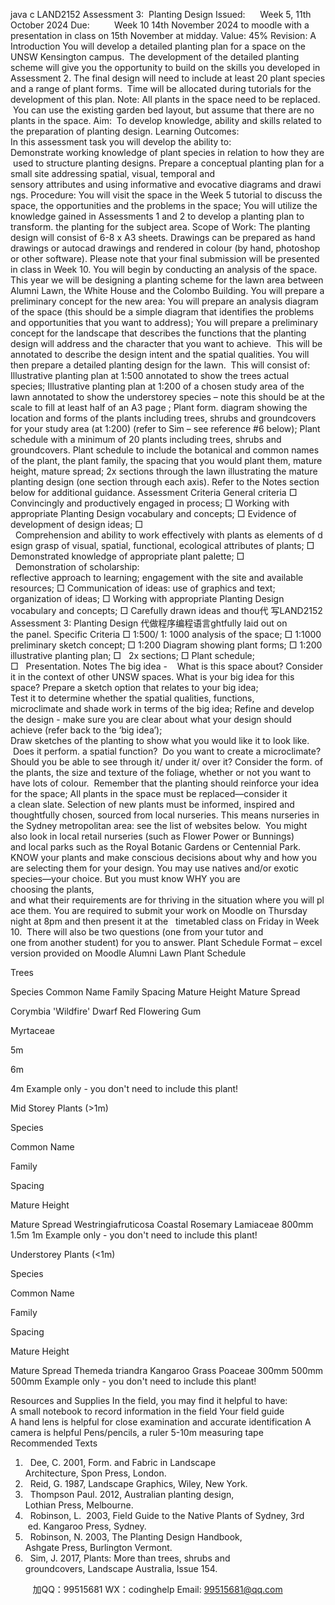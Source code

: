java c
LAND2152 
Assessment 3:  Planting Design 
Issued:      Week 5, 11th October 2024 
Due:          Week 10 14th November 2024 to moodle with a presentation in class on 15th November at midday. 
Value: 45% 
Revision: A 
Introduction 
You will develop a detailed planting plan for a space on the UNSW Kensington campus.  The development of the detailed planting scheme will give you the opportunity to build on the skills you developed in Assessment 2. The final design will need to include at least 20 plant species and a range of plant forms.  Time will be allocated during tutorials for the development of this plan. 
Note: All plants in the space need to be replaced.  You can use the existing garden bed layout, but assume that there are no plants in the space. 
Aim:  To develop knowledge, ability and skills related to the preparation of planting design. 
Learning Outcomes: 
In this assessment task you will develop the ability to:
Demonstrate working knowledge of plant species in relation to how they are used to structure planting designs. 
Prepare a conceptual planting plan for a small site addressing spatial, visual, temporal and sensory attributes and using informative and evocative diagrams and drawings. 
Procedure: 
You will visit the space in the Week 5 tutorial to discuss the space, the opportunities and the problems in the space; 
You will utilize the knowledge gained in Assessments 1 and 2 to develop a planting plan to transform. the planting for the subject area. 
Scope of Work: 
The planting design will consist of 6-8 x A3 sheets. Drawings can be prepared as hand drawings or autocad drawings and rendered in colour (by hand, photoshop or other software). Please note that your final submission will be presented in class in Week 10. 
You will begin by conducting an analysis of the space. This year we will be designing a planting scheme for the lawn area between Alumni Lawn, the White House and the Colombo Building. You will prepare a preliminary concept for the new area: 
You will prepare an analysis diagram of the space (this should be a simple diagram that identifies the problems and opportunities that you want to address); 
You will prepare a preliminary concept for the landscape that describes the functions that the planting design will address and the character that you want to achieve.  This will be annotated to describe the design intent and the spatial qualities.
You will then prepare a detailed planting design for the lawn.  This will consist of: 
Illustrative planting plan at 1:500 annotated to show the trees actual species; 
Illustrative planting plan at 1:200 of a chosen study area of the lawn annotated to show the understorey species – note this should be at the scale to fill at least half of an A3 page ; 
Plant form. diagram showing the location and forms of the plants including trees, shrubs and groundcovers for your study area (at 1:200) (refer to Sim – see reference #6 below); 
Plant schedule with a minimum of 20 plants including trees, shrubs and groundcovers. Plant schedule to include the botanical and common names of the plant, the plant family, the spacing that you would plant them, mature height, mature spread; 
2x sections through the lawn illustrating the mature planting design (one section through each axis). Refer to the Notes section below for additional guidance. 
Assessment Criteria General criteria 
□ Convincingly and productively engaged in process;
□ Working with appropriate Planting Design vocabulary and concepts;
□ Evidence of development of design ideas;
□   Comprehension and ability to work effectively with plants as elements of design grasp of visual, spatial, functional, ecological attributes of plants;
□ Demonstrated knowledge of appropriate plant palette;
□   Demonstration of scholarship: reflective approach to learning; engagement with the site and available resources;
□ Communication of ideas: use of graphics and text; organization of ideas;
□ Working with appropriate Planting Design vocabulary and concepts;
□ Carefully drawn ideas and thou代 写LAND2152 Assessment 3: Planting Design
代做程序编程语言ghtfully laid out on the panel.
Specific Criteria
□ 1:500/ 1: 1000 analysis of the space;
□ 1:1000 preliminary sketch concept;
□ 1:200 Diagram showing plant forms;
□ 1:200 illustrative planting plan;
□   2x sections;
□ Plant schedule;
□   Presentation.
Notes 
The big idea -    What is this space about?
Consider it in the context of other UNSW spaces.
What is your big idea for this space?
Prepare a sketch option that relates to your big idea;
Test it to determine whether the spatial qualities, functions, microclimate and shade work in terms of the big idea;
Refine and develop the design - make sure you are clear about what your design should achieve (refer back to the ‘big idea’);
Draw sketches of the planting to show what you would like it to look like.  Does it perform. a spatial
function?  Do you want to create a microclimate? Should you be able to see through it/ under it/ over it?
Consider the form. of the plants, the size and texture of the foliage, whether or not you want to have lots of colour.  Remember that the planting should reinforce your idea for the space; 
All plants in the space must be replaced—consider it a clean slate. Selection of new plants must be informed, inspired and thoughtfully chosen, sourced from local nurseries. This means nurseries in the Sydney metropolitan area: see the list of websites below.  You might also look in local retail nurseries (such as Flower Power or Bunnings) and local parks such as the Royal Botanic Gardens or Centennial Park. 
KNOW your plants and make conscious decisions about why and how you are selecting them for your design. You may use natives and/or exotic species—your choice. But you must know WHY you are choosing the plants, and what their requirements are for thriving in the situation where you will place them. 
You are required to submit your work on Moodle on Thursday night at 8pm and then present it at the   timetabled class on Friday in Week 10.  There will also be two questions (one from your tutor and one from another student) for you to answer.
Plant Schedule Format – excel version provided on Moodle 
Alumni Lawn Plant Schedule 










Trees 





Species 
Common Name 
Family 
Spacing 
Mature Height 
Mature Spread 

Corymbia 'Wildfire' 
Dwarf Red Flowering Gum 

Myrtaceae 

5m 

6m 

4m 
Example only - you don't need to include this plant! 






















Mid Storey Plants (>1m) 






Species 

Common Name 

Family 

Spacing 

Mature Height 

Mature Spread 
Westringiafruticosa 
Coastal Rosemary 
Lamiaceae 
800mm 
1.5m 
1m 
Example only - you don't need to include this plant! 










Understorey Plants (<1m) 






Species 

Common Name 

Family 

Spacing 

Mature Height 

Mature Spread 
Themeda triandra 
Kangaroo Grass 
Poaceae 
300mm 
500mm 
500mm 
Example only - you don't need to include this plant! 




Resources and Supplies 
In the field, you may find it helpful to have:
A small notebook to record information in the field
Your field guide
A hand lens is helpful for close examination and accurate identification
A camera is helpful
Pens/pencils, a ruler
5-10m measuring tape
Recommended Texts 
1)   Dee, C. 2001, Form. and Fabric in Landscape Architecture, Spon Press, London.
2)   Reid, G. 1987, Landscape Graphics, Wiley, New York.
3)   Thompson Paul. 2012, Australian planting design, Lothian Press, Melbourne.
4)   Robinson, L.  2003, Field Guide to the Native Plants of Sydney, 3rd  ed. Kangaroo Press, Sydney.
5)   Robinson, N. 2003, The Planting Design Handbook, Ashgate Press, Burlington Vermont.
6)   Sim, J. 2017, Plants: More than trees, shrubs and groundcovers, Landscape Australia, Issue 154.



         
加QQ：99515681  WX：codinghelp  Email: 99515681@qq.com

